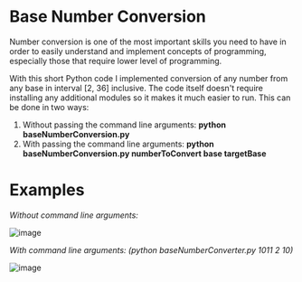 # Base Number Conversion

Number conversion is one of the most important skills you need to have in order to easily understand and implement concepts of programming, especially those that require lower level of programming.

With this short Python code I implemented conversion of any number from any base in interval [2, 36] inclusive. The code itself doesn't require installing any additional modules so it makes it much easier to run.
This can be done in two ways:
  1. Without passing the command line arguments: **python baseNumberConversion.py**
  2. With passing the command line arguments: **python baseNumberConversion.py numberToConvert base targetBase**

# Examples

_Without command line arguments:_

![image](https://github.com/Drashko73/Base-Number-Conversion/assets/103207855/eb45d9ff-0822-4900-afe8-73974aaee02a)

_With command line arguments: (python baseNumberConverter.py 1011 2 10)_

![image](https://github.com/Drashko73/Base-Number-Conversion/assets/103207855/4cfe22af-8a7a-4b41-aec2-e510ddc9d2f7)

